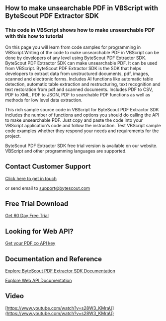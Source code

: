 ## How to make unsearchable PDF in VBScript with ByteScout PDF Extractor SDK

### This code in VBScript shows how to make unsearchable PDF with this how to tutorial

On this page you will learn from code samples for programming in VBScript.Writing of the code to make unsearchable PDF in VBScript can be done by developers of any level using ByteScout PDF Extractor SDK. ByteScout PDF Extractor SDK can make unsearchable PDF. It can be used from VBScript. ByteScout PDF Extractor SDK is the SDK that helps developers to extract data from unstructured documents, pdf, images, scanned and electronic forms. Includes AI functions like automatic table detection, automatic table extraction and restructuring, text recognition and text restoration from pdf and scanned documents. Includes PDF to CSV, PDF to XML, PDF to JSON, PDF to searchable PDF functions as well as methods for low level data extraction.

This rich sample source code in VBScript for ByteScout PDF Extractor SDK includes the number of functions and options you should do calling the API to make unsearchable PDF. Just copy and paste the code into your VBScript application’s code and follow the instruction. Test VBScript sample code examples whether they respond your needs and requirements for the project.

ByteScout PDF Extractor SDK free trial version is available on our website. VBScript and other programming languages are supported.

## Contact Customer Support

[Click here to get in touch](https://bytescout.zendesk.com/hc/en-us/requests/new?subject=ByteScout%20PDF%20Extractor%20SDK%20Question)

or send email to [support@bytescout.com](mailto:support@bytescout.com?subject=ByteScout%20PDF%20Extractor%20SDK%20Question) 

## Free Trial Download

[Get 60 Day Free Trial](https://bytescout.com/download/web-installer?utm_source=github-readme)

## Looking for Web API? 

[Get your PDF.co API key](https://pdf.co/documentation/api?utm_source=github-readme)

## Documentation and Reference

[Explore ByteScout PDF Extractor SDK Documentation](https://bytescout.com/documentation/index.html?utm_source=github-readme)

[Explore Web API Documentation](https://pdf.co/documentation/api?utm_source=github-readme)

## Video

[https://www.youtube.com/watch?v=s28W3_KMraU](https://www.youtube.com/watch?v=s28W3_KMraU)